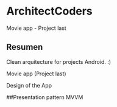 # ArchitectCoders
Movie app - Project last

## Resumen
Clean arquitecture for projects Android. :)

Movie app (Project last)

Design of the App


##Presentation pattern 
MVVM 